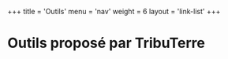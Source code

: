 +++
title = 'Outils'
menu = 'nav'
weight = 6
layout = 'link-list'
+++

# Outils proposé par TribuTerre
